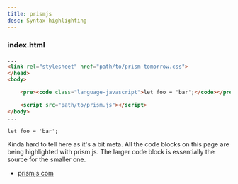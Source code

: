```yaml
---
title: prismjs
desc: Syntax highlighting
---
```

### index.html
```html
...
<link rel="stylesheet" href="path/to/prism-tomorrow.css">
</head>
<body>

    <pre><code class="language-javascript">let foo = 'bar';</code></pre>

    <script src="path/to/prism.js"></script>
</body>
...
```
<div class="results">
    <pre><code class="language-javascript">let foo = 'bar';</code></pre>
</div>

<div class="details">
    <p>Kinda hard to tell here as it's a bit meta. All the code blocks on this page are being highlighted with prism.js. The larger code block is essentially the source for the smaller one.</p>
    <ul>
        <li><a href="https://prismjs.com">prismjs.com</a></li>
    </ul>
</div>
